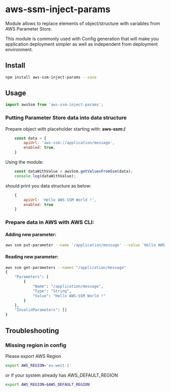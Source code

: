 # aws-ssm-inject-params

Module allows to replace elements of object/structure with variables from AWS Parameter Store.

This module is commonly used with Config generation that will make you application deployment simpler as well as independent from deployment environment.

## Install
```bash
npm install aws-ssm-inject-params --save
```

## Usage
```javascript
import awsSsm from 'aws-ssm-inject-params';
```

### Putting **Parameter Store** data into data structure

Prepare object with placeholder starting with: **aws-ssm:/**

```javascript
    const data = {
        apiUrl: 'aws-ssm://application/message',
        enabled: true,
    }
```

Using the module:
```javascript
    const dataWithValue = awsSsm.getValuesFromSsm(data);
    console.log(dataWithValue);
```

should print you data structure as below:
```javascript
    {
        apiUrl: 'Hello AWS-SSM World !',
        enabled: true
    }
```

### Prepare data in AWS with AWS CLI:

#### Adding new parameter:
```bash
aws ssm put-parameter --name '/application/message' --value 'Hello AWS-SSM World !'  --type 'String'
```

#### Reading new parameter:
```bash
aws ssm get-parameters --names "/application/message"
{
    "Parameters": [
        {
            "Name": "/application/message",
            "Type": "String",
            "Value": "Hello AWS-SSM World !"
        }
    ],
    "InvalidParameters": []
}
```
## Troubleshooting
### Missing region in config
Please export AWS Region
```bash
export AWS_REGION='eu-west-1'
```
or if your system already has AWS_DEFAULT_REGION
```bash
export AWS_REGION=$AWS_DEFAULT_REGION
```




